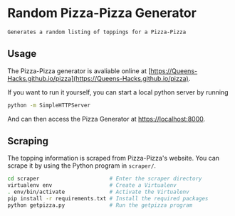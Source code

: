 # Random Pizza-Pizza Generator

    Generates a random listing of toppings for a Pizza-Pizza

## Usage

The Pizza-Pizza generator is avaliable online at [https://Queens-Hacks.github.io/pizza](https://Queens-Hacks.github.io/pizza). 

If you want to run it yourself, you can start a local python server by running

```bash
python -m SimpleHTTPServer
```

And can then access the Pizza Generator at [https://localhost:8000](https://localhost:8000).

## Scraping

The topping information is scraped from Pizza-Pizza's website. You can scrape it by using the Python program in `scraper/`.

```bash
cd scraper                      # Enter the scraper directory
virtualenv env                  # Create a Virtualenv
. env/bin/activate              # Activate the Virtualenv
pip install -r requirements.txt # Install the required packages
python getpizza.py              # Run the getpizza program
```

